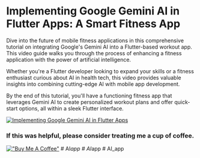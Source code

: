 # Implementing Google Gemini AI in Flutter Apps: A Smart Fitness App

Dive into the future of mobile fitness applications in this comprehensive tutorial on integrating Google's Gemini AI into a Flutter-based workout app. This video guide walks you through the process of enhancing a fitness application with the power of artificial intelligence.

Whether you're a Flutter developer looking to expand your skills or a fitness enthusiast curious about AI in health tech, this video provides valuable insights into combining cutting-edge AI with mobile app development.

By the end of this tutorial, you'll have a functioning fitness app that leverages Gemini AI to create personalized workout plans and offer quick-start options, all within a sleek Flutter interface.

[![Implementing Google Gemini AI in Flutter Apps](http://img.youtube.com/vi/2sg1OLtqZ5w/0.jpg)](https://www.youtube.com/watch?v=2sg1OLtqZ5w "An Audio Recorder and Player with Flutter")

### If this was helpful, please consider treating me a cup of coffee.
[!["Buy Me A Coffee"](https://www.buymeacoffee.com/assets/img/custom_images/orange_img.png)](https://www.buymeacoffee.com/dknowledge)
#   A I _ a p p  
 #   A I _ a p p  
 #   A I _ a p p  
 